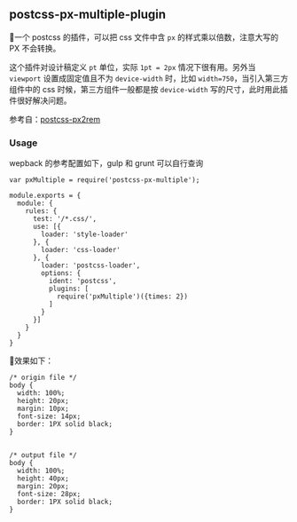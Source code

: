 ## postcss-px-multiple-plugin

一个 postcss 的插件，可以把 css 文件中含 `px` 的样式乘以倍数，注意大写的 PX 不会转换。

这个插件对设计稿定义 `pt` 单位，实际 `1pt = 2px` 情况下很有用。另外当 `viewport` 设置成固定值且不为 `device-width` 时，比如 `width=750`，当引入第三方组件中的 css 时候，第三方组件一般都是按 `device-width` 写的尺寸，此时用此插件很好解决问题。

参考自：[postcss-px2rem](https://github.com/songsiqi/px2rem-postcss)

### Usage

wepback 的参考配置如下，gulp 和 grunt 可以自行查询


```
var pxMultiple = require('postcss-px-multiple');

module.exports = {
  module: {
    rules: {
      test: '/*.css/',
      use: [{
        loader: 'style-loader'
      }, {
        loader: 'css-loader'
      }, {
        loader: 'postcss-loader',
        options: {
          ident: 'postcss',
          plugins: [
            require('pxMultiple')({times: 2})
          ]
        }
      }]
    }
  }
}

```

效果如下：
```
/* origin file */
body {
  width: 100%;
  height: 20px;
  margin: 10px;
  font-size: 14px;
  border: 1PX solid black;
}


/* output file */
body {
  width: 100%;
  height: 40px;
  margin: 20px;
  font-size: 28px;
  border: 1PX solid black;
}

```

